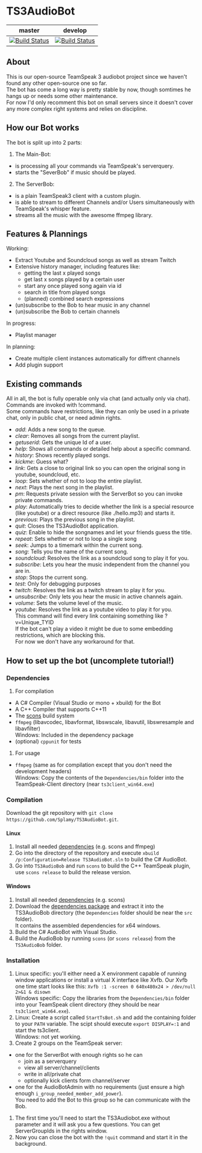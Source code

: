 # TS3AudioBot
|master|develop|
|:--:|:--:|
|[![Build Status](https://travis-ci.org/Splamy/TS3MusicBot.svg?branch=master)](https://travis-ci.org/Splamy/TS3MusicBot)|[![Build Status](https://travis-ci.org/Splamy/TS3MusicBot.svg?branch=develop)](https://travis-ci.org/Splamy/TS3MusicBot)|

## About
This is our open-source TeamSpeak 3 audiobot project since
we haven't found any other open-source one so far.  
The bot has come a long way is pretty stable by now, though somtimes he hangs up or needs some other maintenance.  
For now I'd only recomment this bot on small servers since it doesn't cover any more complex right systems and relies on discipline.  

## How our Bot works
The bot is split up into 2 parts:

1. The Main-Bot:
  * is processing all your commands via TeamSpeak's serverquery.
  * starts the "SeverBob" if music should be played.
2. The ServerBob:
  * is a plain TeamSpeak3 client with a custom plugin.
  * is able to stream to different Channels and/or Users simultaneously with TeamSpeak's whisper feature.
  * streams all the music with the awesome ffmpeg library.

## Features & Plannings
Working:
* Extract Youtube and Soundcloud songs as well as stream Twitch
* Extensive history manager, including features like:
  - getting the last x played songs
  - get last x songs played by a certain user
  - start any once played song again via id
  - search in title from played songs
  - (planned) combined search expressions
* (un)subscribe to the Bob to hear music in any channel
* (un)subscribe the Bob to certain channels

In progress:
* Playlist manager

In planning:
* Create multiple client instances automatically for diffrent channels
* Add plugin support

## Existing commands
All in all, the bot is fully operable only via chat (and actually only via chat).  
Commands are invoked with !command.  
Some commands have restrictions, like they can only be used in a private chat, only in public chat, or need admin rights.

* *add*: Adds a new song to the queue.
* *clear*: Removes all songs from the current playlist.
* *getuserid*: Gets the unique Id of a user.
* *help*: Shows all commands or detailed help about a specific command.
* *history*: Shows recently played songs.
* *kickme*: Guess what?
* *link*: Gets a close to original link so you can open the original song in youtube, soundcloud, etc.
* *loop*: Sets whether of not to loop the entire playlist.
* *next*: Plays the next song in the playlist.
* *pm*: Requests private session with the ServerBot so you can invoke private commands.
* *play*: Automatically tries to decide whether the link is a special resource (like youtube) or a direct resource (like ./hello.mp3) and starts it.
* *previous*: Plays the previous song in the playlist.
* *quit*: Closes the TS3AudioBot application.
* *quiz*: Enable to hide the songnames and let your friends guess the title.
* *repeat*: Sets whether or not to loop a single song
* *seek*: Jumps to a timemark within the current song.
* *song*: Tells you the name of the current song.
* *soundcloud*: Resolves the link as a soundcloud song to play it for you.
* *subscribe*: Lets you hear the music independent from the channel you are in.
* *stop*: Stops the current song.
* *test*: Only for debugging purposes
* *twitch*: Resolves the link as a twitch stream to play it for you.
* *unsubscribe*: Only lets you hear the music in active channels again.
* *volume*: Sets the volume level of the music.
* *youtube*: Resolves the link as a youtube video to play it for you.  
This command will find every link containing something like ?v=Unique_TYID  
If the bot can't play a video it might be due to some embedding restrictions, which are blocking this.  
For now we don't have any workaround for that.

## How to set up the bot (uncomplete tutorial!)
### Dependencies
1. For compilation
  * A C# Compiler (Visual Studio or mono + xbuild) for the Bot
  * A C++ Compiler that supports C++11
  * The [scons](http://scons.org) build system
  * `ffmpeg` (libavcodec, libavformat, libswscale, libavutil, libswresample and libavfilter)  
   Windows: Included in the dependency package
  * (optional) `cppunit` for tests
1. For usage
  * `ffmpeg` (same as for compilation except that you don't need the development headers)  
   Windows: Copy the contents of the `Dependencies/bin` folder into the TeamSpeak-Client directory (near `ts3client_win64.exe`)

### Compilation
Download the git repository with `git clone https://github.com/Splamy/TS3AudioBot.git`.

#### Linux
1. Install all needed [dependencies](#dependencies) (e.g. scons and ffmpeg)
1. Go into the directory of the repository and execute `xbuild /p:Configuration=Release TS3AudioBot.sln` to build the C# AudioBot.
1. Go into `TS3AudioBob` and run `scons` to build the C++ TeamSpeak plugin, use `scons release` to build the release version.

#### Windows
1. Install all needed [dependencies](#dependencies) (e.g. scons)
1. Download the [dependencies package](https://mega.nz/#!VoZxhZYS!y2tLbGf5shDh6CxHoXdE1Oe_wYDRbrs8X2dNBde8_QI) and extract it
   into the TS3AudioBob directory (the `Dependencies` folder should be near the `src` folder).  
   It contains the assembled dependencies for x64 windows.
1. Build the C# AudioBot with Visual Studio.
1. Build the AudioBob by running `scons` (or `scons release`) from the `TS3AudioBob` folder.

### Installation
1. Linux specific: you'll either need a X environment capable of running window applications or install
   a virtual X interface like Xvfb.
   Our Xvfb one time start looks like this: `Xvfb :1 -screen 0 640x480x24 > /dev/null 2>&1 & disown`  
   Windows specific: Copy the libraries from the `Dependencies/bin` folder into your TeamSpeak client directory
   (they should be near `ts3client_win64.exe`).
1. Linux: Create a script called `StartTsBot.sh` and add the containing folder to your `PATH` variable.
   The scipt should execute `export DISPLAY=:1` and start the ts3client.  
   Windows: not yet working.
1. Create 2 groups on the TeamSpeak server:
  * one for the ServerBot with enough rights so he can
    * join as a serverquery
    * view all server/channel/clients
    * write in all/private chat
    * optionally kick clients form channel/server
  * one for the AudioBotAdmin with no requirements (just ensure a high enough `i_group_needed_member_add_power`).  
   You need to add the Bot to this group so he can communicate with the Bob.
1. The first time you'll need to start the TS3Audiobot.exe without parameter and
it will ask you a few questions. You can get ServerGroupIds in the rights window.
1. Now you can close the bot with the `!quit` command and start it in the background.